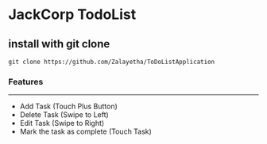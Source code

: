 # JackCorp TodoList


<h2>install with git clone</h2>

```
git clone https://github.com/Zalayetha/ToDoListApplication
```

<h3>Features</h3>
<hr>
<ul>
  <li>Add Task (Touch Plus Button)</li>
  <li>Delete Task (Swipe to Left)</li>
  <li>Edit Task (Swipe to Right)</li>
  <li>Mark the task as complete (Touch Task)</li>
</ul>
